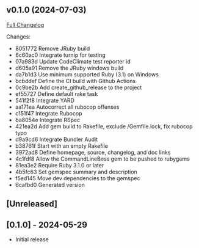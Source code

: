 ## v0.1.0 (2024-07-03)

[Full Changelog](https://github.com/main-branch/command_line_boss/compare/6cafbd0..v0.1.0)

Changes:

* 8051772 Remove JRuby build
* 6c60ac0 Integrate turnip for testing
* 07a983d Update CodeClimate test reporter id
* d605a91 Remove the JRuby windows build
* da7b1d3 Use minimum supported Ruby (3.1) on Windows
* bcbddef Define the CI build with Github Actions
* 0c9be2b Add create_github_release to the project
* ef55727 Define default rake task
* 541f2f8 Integrate YARD
* aa171ea Autocorrect all rubocop offenses
* c151f47 Integrate Rubocop
* ba8054e Integrate RSpec
* 421ea2d Add gem build to Rakefile, exclude /Gemfile.lock, fix rubocop typo
* d9a9cd6 Integrate Bundler Audit
* b38761f Start with an empty Rakefile
* 3972ad8 Define homepage, source, changelog, and doc links
* 4c1fdf8 Allow the CommandLineBoss gem to be pushed to rubygems
* 81ea3e2 Require Ruby 3.1.0 or later
* 4b5fc63 Set gemspec summary and description
* f5ed145 Move dev dependencies to the gemspec
* 6cafbd0 Generated version

## [Unreleased]

## [0.1.0] - 2024-05-29

- Initial release

